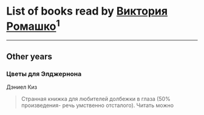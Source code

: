 # List of books read by [Виктория Ромашко](http://vk.com/id180843186)<sup>1</sup>
---

## Other years

### Цветы для Элджернона
Дэниел Киз
> Странная книжка для любителей долбежки в глаза (50% произведения- речь умственно отсталого). Читать можно



